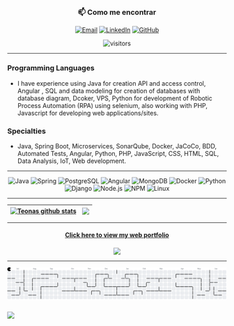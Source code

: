 
<div align="center">

### 📫 Como me encontrar
[![Email](https://img.shields.io/badge/Email-D14836?style=for-the-badge&logo=gmail&logoColor=white)](mailto:teonasnetto@gmail.com)
[![LinkedIn](https://img.shields.io/badge/LinkedIn-0077B5?style=for-the-badge&logo=linkedin&logoColor=white)](https://www.linkedin.com/in/teonasnetto/)
[![GitHub](https://img.shields.io/badge/GitHub-181717?style=for-the-badge&logo=github&logoColor=white)](https://github.com/teonasnetto)
</div>

<div align="center">

   ![visitors](https://visitor-badge.laobi.icu/badge?page_id=teonasnetto.id&left_color=grey&right_color=green&left_text=Visitors%20Count&right_text=Profile%20Views)

</div>

***

### Programming Languages
 - I have experience using Java for creation API and access control, Angular , SQL and data modeling for creation of databases with database diagram, Dcoker, VPS, Python for development of Robotic Process Automation (RPA) using selenium, also working with PHP, Javascript for developing web applications/sites.

### Specialties
- Java, Spring Boot, Microservices, SonarQube, Docker, JaCoCo, BDD, Automated Tests, Angular, Python, PHP, JavaScript, CSS, HTML, SQL, Data Analysis, IoT, Web development.

***

<div align="center">

![Java](https://img.shields.io/badge/java-%23ED8B00.svg?style=for-the-badge&logo=openjdk&logoColor=white)
![Spring](https://img.shields.io/badge/spring-%236DB33F.svg?style=for-the-badge&logo=spring&logoColor=white)
![PostgreSQL](https://img.shields.io/badge/PostgreSQL-000?style=for-the-badge&logo=postgresql)
![Angular](https://img.shields.io/badge/Angular-DD0031?style=for-the-badge&logo=angular&logoColor=white)
![MongoDB](https://img.shields.io/badge/MongoDB-4EA94B?style=for-the-badge&logo=mongodb&logoColor=white)
![Docker](https://img.shields.io/badge/Docker-2496ED?style=for-the-badge&logo=docker&logoColor=white)
![Python](https://img.shields.io/badge/Python-3776AB?style=for-the-badge&logo=python&logoColor=white)
![Django](https://img.shields.io/badge/Django-092E20?style=for-the-badge&logo=django&logoColor=white)
![Node.js](https://img.shields.io/badge/Node.js-339933?style=for-the-badge&logo=nodedotjs&logoColor=white)
![NPM](https://img.shields.io/badge/NPM-CB3837?style=for-the-badge&logo=npm&logoColor=white)
![Linux](https://img.shields.io/badge/Linux-FCC624?style=for-the-badge&logo=linux&logoColor=black)

</div>

***

<a href="https://github.com/teonasnetto"><img align="center" src="https://github-readme-stats-teonasnettos-projects.vercel.app/api?username=teonasnetto&show_icons=true&count_private=true&theme=radical" alt="Teonas github stats" /></a> | <a href="https://github.com/teonasnetto"><img align="center" src="https://github-readme-stats-teonasnettos-projects.vercel.app/api/top-langs/?username=teonasnetto&layout=compact&theme=radical&langs_count=12&exclude_repo=testes_python" /></a>
|-|-|

***

<div align="center">

#### [Click here to view my web portfolio](https://teonasnetto.github.io)

<a href="https://github.com/teonasnetto/teonasnetto.github.io">
  <img align="center" src="https://github-readme-stats-teonasnettos-projects.vercel.app/api/pin/?username=teonasnetto&repo=teonasnetto.github.io&theme=buefy" />
</a>

</div>

***

<picture>
  <source media="(prefers-color-scheme: dark)" srcset="https://raw.githubusercontent.com/teonasnetto/teonasnetto/output/pacman-contribution-graph-dark.svg">
  <source media="(prefers-color-scheme: light)" srcset="https://raw.githubusercontent.com/teonasnetto/teonasnetto/output/pacman-contribution-graph.svg">
  <img alt="pacman contribution graph" src="https://raw.githubusercontent.com/teonasnetto/teonasnetto/output/pacman-contribution-graph.svg">
</picture>

###

<div>
   <img src="https://github-profile-trophy.vercel.app/?username=teonasnetto&row=1&column=6&theme=dracula&margin-w=15&margin-h=15"/>
</div>

